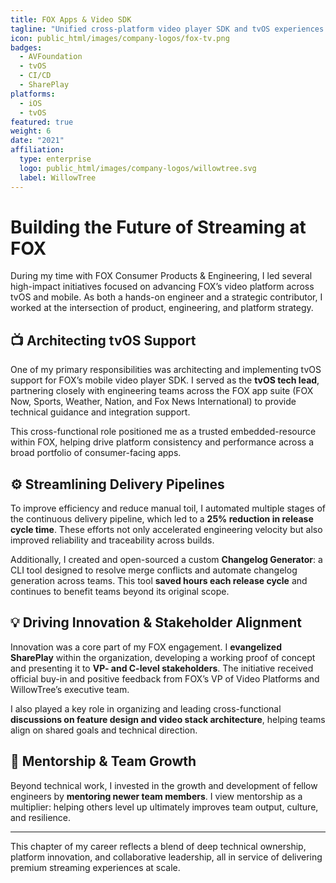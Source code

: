 ```yaml
---
title: FOX Apps & Video SDK
tagline: "Unified cross-platform video player SDK and tvOS experiences for FOX Now, Sports, Nation, and News."
icon: public_html/images/company-logos/fox-tv.png
badges:
  - AVFoundation
  - tvOS
  - CI/CD
  - SharePlay
platforms:
  - iOS
  - tvOS
featured: true
weight: 6
date: "2021"
affiliation:
  type: enterprise
  logo: public_html/images/company-logos/willowtree.svg
  label: WillowTree
---
```


# Building the Future of Streaming at FOX

During my time with FOX Consumer Products & Engineering, I led several high-impact initiatives focused on advancing FOX’s video platform across tvOS and mobile. As both a hands-on engineer and a strategic contributor, I worked at the intersection of product, engineering, and platform strategy.

## 📺 Architecting tvOS Support

One of my primary responsibilities was architecting and implementing tvOS support for FOX’s mobile video player SDK. I served as the **tvOS tech lead**, partnering closely with engineering teams across the FOX app suite (FOX Now, Sports, Weather, Nation, and Fox News International) to provide technical guidance and integration support.

This cross-functional role positioned me as a trusted embedded-resource within FOX, helping drive platform consistency and performance across a broad portfolio of consumer-facing apps.

## ⚙️ Streamlining Delivery Pipelines

To improve efficiency and reduce manual toil, I automated multiple stages of the continuous delivery pipeline, which led to a **25% reduction in release cycle time**. These efforts not only accelerated engineering velocity but also improved reliability and traceability across builds.

Additionally, I created and open-sourced a custom **Changelog Generator**: a CLI tool designed to resolve merge conflicts and automate changelog generation across teams. This tool **saved hours each release cycle** and continues to benefit teams beyond its original scope.

## 💡 Driving Innovation & Stakeholder Alignment

Innovation was a core part of my FOX engagement. I **evangelized SharePlay** within the organization, developing a working proof of concept and presenting it to **VP- and C-level stakeholders**. The initiative received official buy-in and positive feedback from FOX’s VP of Video Platforms and WillowTree’s executive team.

I also played a key role in organizing and leading cross-functional **discussions on feature design and video stack architecture**, helping teams align on shared goals and technical direction.

## 🌱 Mentorship & Team Growth

Beyond technical work, I invested in the growth and development of fellow engineers by **mentoring newer team members**. I view mentorship as a multiplier: helping others level up ultimately improves team output, culture, and resilience.

---

This chapter of my career reflects a blend of deep technical ownership, platform innovation, and collaborative leadership, all in service of delivering premium streaming experiences at scale.
